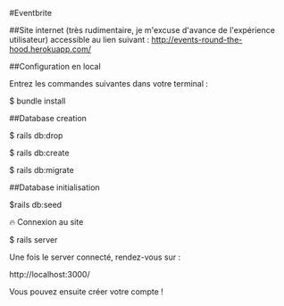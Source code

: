 #Eventbrite

##Site internet (très rudimentaire, je m'excuse d'avance de l'expérience utilisateur) accessible au lien suivant : http://events-round-the-hood.herokuapp.com/

##Configuration en local

Entrez les commandes suivantes dans votre terminal  :

$ bundle install

##Database creation

$ rails db:drop

$ rails db:create

$ rails db:migrate

##Database initialisation

$rails db:seed

🔥 Connexion au site

$ rails server

Une fois le server connecté, rendez-vous sur :

http://localhost:3000/

Vous pouvez ensuite créer votre compte !

